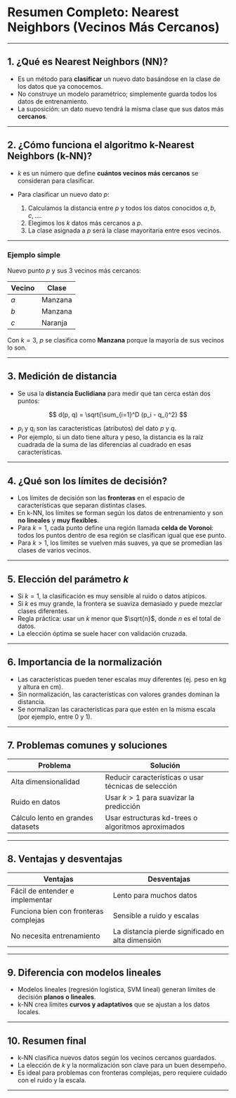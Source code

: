 # Resumen Completo: Nearest Neighbors (Vecinos Más Cercanos)

---

## 1. ¿Qué es Nearest Neighbors (NN)?

-   Es un método para **clasificar** un nuevo dato basándose en la clase de los datos que ya conocemos.
-   No construye un modelo paramétrico; simplemente guarda todos los datos de entrenamiento.
-   La suposición: un dato nuevo tendrá la misma clase que sus datos más **cercanos**.

---

## 2. ¿Cómo funciona el algoritmo k-Nearest Neighbors (k-NN)?

-   $k$ es un número que define **cuántos vecinos más cercanos** se consideran para clasificar.
-   Para clasificar un nuevo dato $p$:

    1. Calculamos la distancia entre $p$ y todos los datos conocidos $a, b, c, ...$.
    2. Elegimos los $k$ datos más cercanos a $p$.
    3. La clase asignada a $p$ será la clase mayoritaria entre esos vecinos.

---

### Ejemplo simple

Nuevo punto $p$ y sus 3 vecinos más cercanos:

| Vecino | Clase   |
| ------ | ------- |
| $a$    | Manzana |
| $b$    | Manzana |
| $c$    | Naranja |

Con $k=3$, $p$ se clasifica como **Manzana** porque la mayoría de sus vecinos lo son.

---

## 3. Medición de distancia

-   Se usa la **distancia Euclidiana** para medir qué tan cerca están dos puntos:

$$
d(p, q) = \sqrt{\sum_{i=1}^D (p_i - q_i)^2}
$$

-   $p_i$ y $q_i$ son las características (atributos) del dato $p$ y $q$.
-   Por ejemplo, si un dato tiene altura y peso, la distancia es la raíz cuadrada de la suma de las diferencias al cuadrado en esas características.

---

## 4. ¿Qué son los límites de decisión?

-   Los límites de decisión son las **fronteras** en el espacio de características que separan distintas clases.
-   En k-NN, los límites se forman según los datos de entrenamiento y son **no lineales** y **muy flexibles**.
-   Para $k=1$, cada punto define una región llamada **celda de Voronoi**: todos los puntos dentro de esa región se clasifican igual que ese punto.
-   Para $k > 1$, los límites se vuelven más suaves, ya que se promedian las clases de varios vecinos.

---

## 5. Elección del parámetro $k$

-   Si $k=1$, la clasificación es muy sensible al ruido o datos atípicos.
-   Si $k$ es muy grande, la frontera se suaviza demasiado y puede mezclar clases diferentes.
-   Regla práctica: usar un $k$ menor que $\sqrt{n}$, donde $n$ es el total de datos.
-   La elección óptima se suele hacer con validación cruzada.

---

## 6. Importancia de la normalización

-   Las características pueden tener escalas muy diferentes (ej. peso en kg y altura en cm).
-   Sin normalización, las características con valores grandes dominan la distancia.
-   Se normalizan las características para que estén en la misma escala (por ejemplo, entre 0 y 1).

---

## 7. Problemas comunes y soluciones

| Problema                          | Solución                                             |
| --------------------------------- | ---------------------------------------------------- |
| Alta dimensionalidad              | Reducir características o usar técnicas de selección |
| Ruido en datos                    | Usar $k > 1$ para suavizar la predicción             |
| Cálculo lento en grandes datasets | Usar estructuras kd-trees o algoritmos aproximados   |

---

## 8. Ventajas y desventajas

| Ventajas                              | Desventajas                                       |
| ------------------------------------- | ------------------------------------------------- |
| Fácil de entender e implementar       | Lento para muchos datos                           |
| Funciona bien con fronteras complejas | Sensible a ruido y escalas                        |
| No necesita entrenamiento             | La distancia pierde significado en alta dimensión |

---

## 9. Diferencia con modelos lineales

-   Modelos lineales (regresión logística, SVM lineal) generan límites de decisión **planos o lineales**.
-   k-NN crea límites **curvos y adaptativos** que se ajustan a los datos locales.

---

## 10. Resumen final

-   k-NN clasifica nuevos datos según los vecinos cercanos guardados.
-   La elección de $k$ y la normalización son clave para un buen desempeño.
-   Es ideal para problemas con fronteras complejas, pero requiere cuidado con el ruido y la escala.

---
